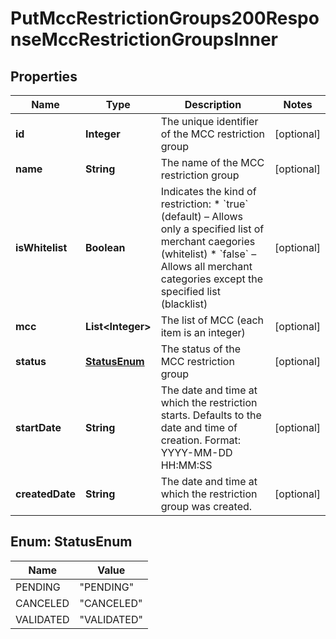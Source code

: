 

# PutMccRestrictionGroups200ResponseMccRestrictionGroupsInner


## Properties

| Name | Type | Description | Notes |
|------------ | ------------- | ------------- | -------------|
|**id** | **Integer** | The unique identifier of the MCC restriction group |  [optional] |
|**name** | **String** | The name of the MCC restriction group |  [optional] |
|**isWhitelist** | **Boolean** | Indicates the kind of restriction:  * &#x60;true&#x60; (default) – Allows only a specified list of merchant caegories (whitelist) * &#x60;false&#x60; – Allows all merchant categories except the specified list (blacklist)  |  [optional] |
|**mcc** | **List&lt;Integer&gt;** | The list of MCC (each item is an integer) |  [optional] |
|**status** | [**StatusEnum**](#StatusEnum) | The status of the MCC restriction group |  [optional] |
|**startDate** | **String** | The date and time at which the restriction starts. Defaults to the date and time of creation. Format: YYYY-MM-DD HH:MM:SS  |  [optional] |
|**createdDate** | **String** | The date and time at which the restriction group was created. |  [optional] |



## Enum: StatusEnum

| Name | Value |
|---- | -----|
| PENDING | &quot;PENDING&quot; |
| CANCELED | &quot;CANCELED&quot; |
| VALIDATED | &quot;VALIDATED&quot; |



